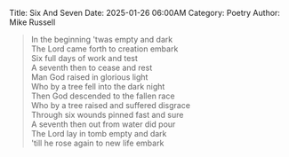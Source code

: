 Title: Six And Seven
Date: 2025-01-26 06:00AM
Category: Poetry
Author: Mike Russell

> In the beginning 'twas empty and dark<br>
The Lord came forth to creation embark<br>
Six full days of work and test<br>
A seventh then to cease and rest<br>
Man God raised in glorious light<br>
Who by a tree fell into the dark night<br>
Then God descended to the fallen race<br>
Who by a tree raised and suffered disgrace<br>
Through six wounds pinned fast and sure<br>
A seventh then out from water did pour<br>
The Lord lay in tomb empty and dark<br>
'till he rose again to new life embark